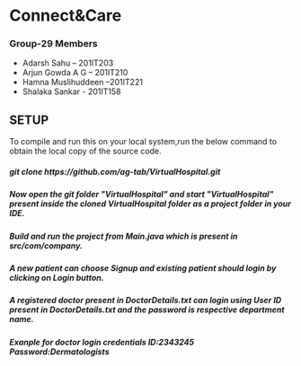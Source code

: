 # Connect&Care
### Group-29 Members
- Adarsh Sahu – 201IT203
- Arjun Gowda A G – 201IT210
- Hamna Muslihuddeen –201IT221
- Shalaka Sankar - 201IT158
## SETUP
To compile and run this on your local system,run the below command to obtain the local copy of the source code.
##### git clone https:<i></i>//github.com/ag-tab/VirtualHospital.git
##### Now open the git folder "VirtualHospital" and start "VirtualHospital" present inside the cloned VirtualHospital folder as a project folder in your IDE.
##### Build and run the project from Main.java which is present in src/com/company.
##### A new patient can choose Signup and existing patient should login by clicking on Login button.
##### A registered doctor present in DoctorDetails.txt can login using User ID present in DoctorDetails.txt and the ***password is respective department name.*** 
##### Exanple for doctor login credentials ID:2343245 Password:Dermatologists
